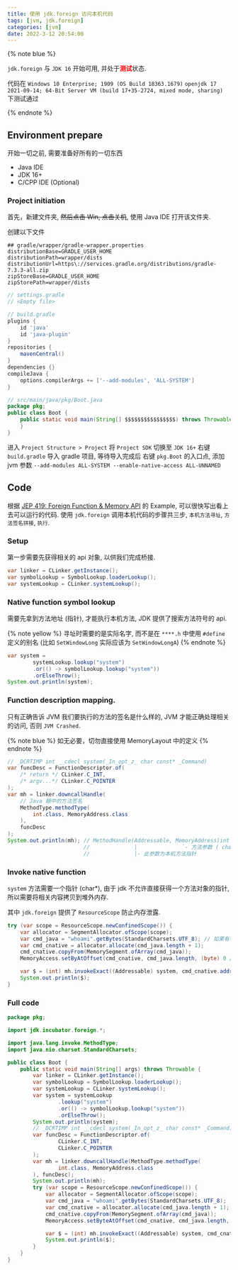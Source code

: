 ```yaml
---
title: 使用 jdk.foreign 访问本机代码
tags: [jvm, jdk.foreign]
categories: [jvm]
date: 2022-3-12 20:54:00
---
```


{% note blue %}

`jdk.foreign` 与 `JDK 16` 开始可用, 并处于<span style="color:red">**测试**</span>状态.

代码在
`Windows 10 Enterprise; 1909 (OS Build 18363.1679)`
`openjdk 17 2021-09-14; 64-Bit Server VM (build 17+35-2724, mixed mode, sharing)`
下测试通过

{% endnote %}

## Environment prepare

开始一切之前, 需要准备好所有的一切东西

- Java IDE
- JDK 16+
- C/CPP IDE (Optional)

### Project initiation

首先，新建文件夹, ~~然后点击 Win, 点击关机~~, 使用 Java IDE 打开该文件夹.

创建以下文件

```properties 
## gradle/wrapper/gradle-wrapper.properties
distributionBase=GRADLE_USER_HOME
distributionPath=wrapper/dists
distributionUrl=https\://services.gradle.org/distributions/gradle-7.3.3-all.zip
zipStoreBase=GRADLE_USER_HOME
zipStorePath=wrapper/dists
```

```groovy
// settings.gradle
// <Empty file>
```

```groovy
// build.gradle
plugins {
    id 'java'
    id 'java-plugin'
}
repositories {
    mavenCentral()
}
dependencies {}
compileJava {
    options.compilerArgs += ['--add-modules', 'ALL-SYSTEM']
}
```

```java
// src/main/java/pkg/Boot.java
package pkg;
public class Boot {
    public static void main(String[] $$$$$$$$$$$$$$$$) throws Throwable {
    }
}
```

进入 `Project Structure > Project` 将 `Project SDK` 切换至 `JDK 16+`
右键 `build.gradle` 导入 gradle 项目, 等待导入完成后
右键 `pkg.Boot` 的入口点, 添加 jvm 参数 `--add-modules ALL-SYSTEM --enable-native-access ALL-UNNAMED`


## Code

根据 [JEP 419: Foreign Function & Memory API](https://openjdk.java.net/jeps/419) 的 Example, 可以很快写出看上去可以运行的代码.
使用 `jdk.foreign` 调用本机代码的步骤共三步, `本机方法寻址`, `方法签名拼接`, `执行`.

### Setup

第一步需要先获得相关的 api 对象, 以供我们完成桥接.

```java
var linker = CLinker.getInstance();
var symbolLookup = SymbolLookup.loaderLookup();
var systemLookup = CLinker.systemLookup();
```

### Native function symbol lookup

需要先拿到方法地址 (指针), 才能执行本机方法, JDK 提供了搜索方法符号的 api.

{% note yellow %}
寻址时需要的是实际名字, 而不是在 `****.h` 中使用 `#define` 定义的别名 (比如 `SetWindowLong` 实际应该为 `SetWindowLongA`)
{% endnote %}

```java
var system =
        systemLookup.lookup("system")
        .or(() -> symbolLookup.lookup("system"))
        .orElseThrow();
System.out.println(system);
```

### Function description mapping.

只有正确告诉 JVM 我们要执行的方法的签名是什么样的, JVM 才能正确处理相关的访问, 否则 `JVM Crashed`.

{% note blue %}
如无必要，切勿直接使用 MemoryLayout 中的定义
{% endnote %}

```java
// _DCRTIMP int __cdecl system(_In_opt_z_ char const* _Command)
var funcDesc = FunctionDescriptor.of(
    /* return */ CLinker.C_INT,
    /* argv...*/ CLinker.C_POINTER
);
var mh = linker.downcallHandle(
    // Java 眼中的方法签名
    MethodType.methodType(
        int.class, MemoryAddress.class
    ),
    funcDesc
);
System.out.println(mh); // MethodHandle(Addressable, MemoryAddress)int
                        //              |              `- 方法参数 ( char const* _Command )
                        //              |- 此参数为本机方法指针
```

### Invoke native function

`system` 方法需要一个指针 (char*), 由于 jdk 不允许直接获得一个方法对象的指针, 所以需要将相关内容拷贝到堆外内存.

其中 `jdk.foreign` 提供了 `ResourceScope` 防止内存泄露.

```java
try (var scope = ResourceScope.newConfinedScope()) {
    var allocator = SegmentAllocator.ofScope(scope);
    var cmd_java = "whoami".getBytes(StandardCharsets.UTF_8); // 如果有中文, 可能不是 utf8
    var cmd_cnative = allocator.allocate(cmd_java.length + 1);
    cmd_cnative.copyFrom(MemorySegment.ofArray(cmd_java));
    MemoryAccess.setByAtOffset(cmd_cnative, cmd_java.length, (byte) 0 /* \x00 */);

    var $ = (int) mh.invokeExact((Addressable) system, cmd_cnative.address());
    System.out.println($);
}
```

### Full code

```java
package pkg;

import jdk.incubator.foreign.*;

import java.lang.invoke.MethodType;
import java.nio.charset.StandardCharsets;

public class Boot {
    public static void main(String[] args) throws Throwable {
        var linker = CLinker.getInstance();
        var symbolLookup = SymbolLookup.loaderLookup();
        var systemLookup = CLinker.systemLookup();
        var system = systemLookup
                .lookup("system")
                .or(() -> symbolLookup.lookup("system"))
                .orElseThrow();
        System.out.println(system);
        // _DCRTIMP int __cdecl system(_In_opt_z_ char const* _Command)
        var funcDesc = FunctionDescriptor.of(
                CLinker.C_INT,
                CLinker.C_POINTER
        );
        var mh = linker.downcallHandle(MethodType.methodType(
                int.class, MemoryAddress.class
        ), funcDesc);
        System.out.println(mh);
        try (var scope = ResourceScope.newConfinedScope()) {
            var allocator = SegmentAllocator.ofScope(scope);
            var cmd_java = "whoami".getBytes(StandardCharsets.UTF_8);
            var cmd_cnative = allocator.allocate(cmd_java.length + 1);
            cmd_cnative.copyFrom(MemorySegment.ofArray(cmd_java));
            MemoryAccess.setByteAtOffset(cmd_cnative, cmd_java.length, (byte) 0 /* \u0000 */);

            var $ = (int) mh.invokeExact((Addressable) system, cmd_cnative.address());
            System.out.println($);
        }
    }
}

```
